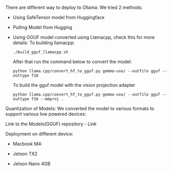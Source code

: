 There are different way to deploy to Ollama: 
We tried 2 methods: 

- Using SafeTensor model from Huggingface
- Pulling Model from Hugging
- Using GGUF model  converted using Llamacpp, check this for more details[](): 
    To building llamacpp: 
    ```
    ./build_gguf_llamacpp.sh
    ```
    After that run the command below to convert the model: 
    ```
    python llama.cpp/convert_hf_to_gguf.py gemma-use/ --outfile gguf --outtype f16
    ```

    To build the gguf model with the vision projection adapter
    ```
    python llama.cpp/convert_hf_to_gguf.py gemma-use/ --outfile gguf --outtype f16 --mmproj . 
    ```


Quantization of Models: 
We converted the model to various formats to support  various low powered devices: 
<Add Image>

Link to the  Models(GGUF) repository - Link 

Deployment on different device: 

- Macbook M4: 
   <Add Image>


- Jetson TX2 
    <Add Image>


- Jetson Nano 4GB
    <Add Image>